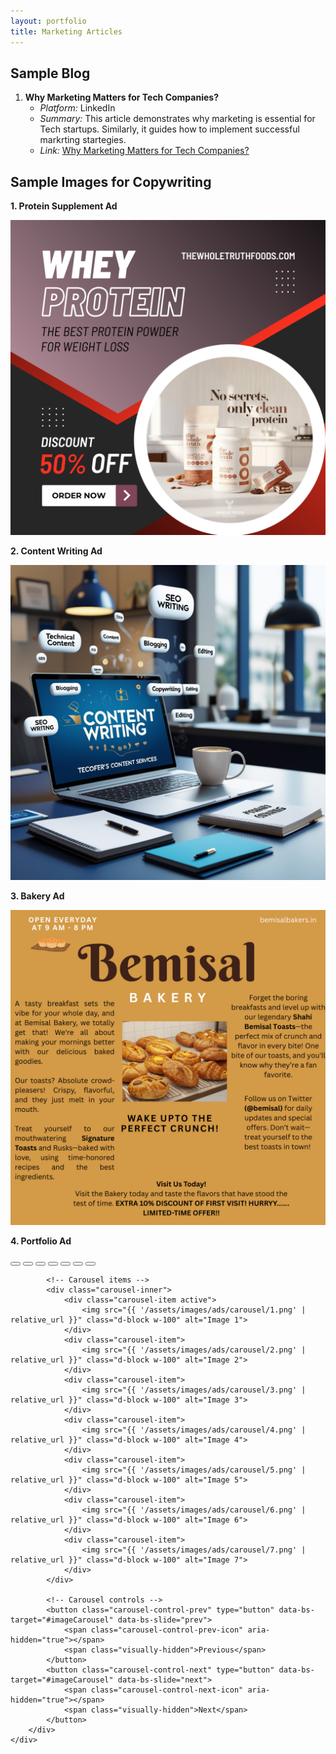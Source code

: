 ```yaml
---
layout: portfolio
title: Marketing Articles
---
```


## Sample Blog

1. **Why Marketing Matters for Tech Companies?**
   - *Platform:* LinkedIn
   - *Summary:* This article demonstrates why marketing is essential for Tech startups. Similarly, it guides how to implement successful markrting startegies.
   - *Link:* [Why Marketing Matters for Tech Companies?
](https://www.linkedin.com/pulse/why-marketing-matters-tech-companies-ali-imran-nagori-isvsf/?trackingId=skJoegQtQ%2BK2VRd9ERLH5w%3D%3D)

## Sample Images for Copywriting

**1. Protein Supplement Ad**

<img src="/assets/images/ads/protein-ad.png" alt=" Protein Supplement" class="img-fluid">

**2. Content Writing Ad**

<img src="/assets/images/ads/content-writing.jpeg" alt="Content Writing Services" class="img-fluid">

**3. Bakery Ad**

<img src="/assets/images/ads/bakery-ad.png" alt="Bakery Services" class="img-fluid">

**4. Portfolio Ad**

<section class="py-5">
    <div class="container">
        <div id="imageCarousel" class="carousel slide" data-bs-ride="carousel">
            <!-- Carousel indicators -->
            <div class="carousel-indicators">
                <button type="button" data-bs-target="#imageCarousel" data-bs-slide-to="0" class="active"></button>
                <button type="button" data-bs-target="#imageCarousel" data-bs-slide-to="1"></button>
                <button type="button" data-bs-target="#imageCarousel" data-bs-slide-to="2"></button>
                <button type="button" data-bs-target="#imageCarousel" data-bs-slide-to="3"></button>
                <button type="button" data-bs-target="#imageCarousel" data-bs-slide-to="4"></button>
                <button type="button" data-bs-target="#imageCarousel" data-bs-slide-to="5"></button>
                <button type="button" data-bs-target="#imageCarousel" data-bs-slide-to="6"></button>
            </div>
            
            <!-- Carousel items -->
            <div class="carousel-inner">
                <div class="carousel-item active">
                    <img src="{{ '/assets/images/ads/carousel/1.png' | relative_url }}" class="d-block w-100" alt="Image 1">
                </div>
                <div class="carousel-item">
                    <img src="{{ '/assets/images/ads/carousel/2.png' | relative_url }}" class="d-block w-100" alt="Image 2">
                </div>
                <div class="carousel-item">
                    <img src="{{ '/assets/images/ads/carousel/3.png' | relative_url }}" class="d-block w-100" alt="Image 3">
                </div>
                <div class="carousel-item">
                    <img src="{{ '/assets/images/ads/carousel/4.png' | relative_url }}" class="d-block w-100" alt="Image 4">
                </div>
                <div class="carousel-item">
                    <img src="{{ '/assets/images/ads/carousel/5.png' | relative_url }}" class="d-block w-100" alt="Image 5">
                </div>
                <div class="carousel-item">
                    <img src="{{ '/assets/images/ads/carousel/6.png' | relative_url }}" class="d-block w-100" alt="Image 6">
                </div>
                <div class="carousel-item">
                    <img src="{{ '/assets/images/ads/carousel/7.png' | relative_url }}" class="d-block w-100" alt="Image 7">
                </div>
            </div>
            
            <!-- Carousel controls -->
            <button class="carousel-control-prev" type="button" data-bs-target="#imageCarousel" data-bs-slide="prev">
                <span class="carousel-control-prev-icon" aria-hidden="true"></span>
                <span class="visually-hidden">Previous</span>
            </button>
            <button class="carousel-control-next" type="button" data-bs-target="#imageCarousel" data-bs-slide="next">
                <span class="carousel-control-next-icon" aria-hidden="true"></span>
                <span class="visually-hidden">Next</span>
            </button>
        </div>
    </div>
</section>